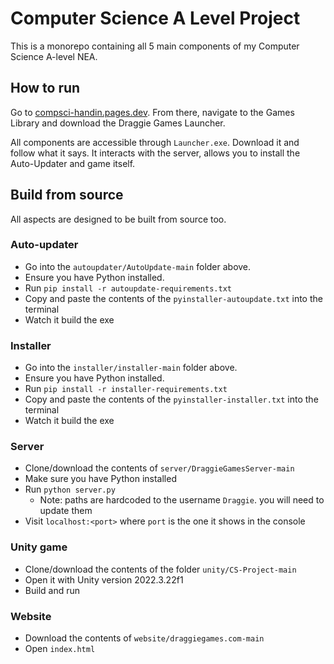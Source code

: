 # Computer Science A Level Project
This is a monorepo containing all 5 main components of my Computer Science A-level NEA.

## How to run
Go to [compsci-handin.pages.dev](https://compsci-project.pages.dev/). From there, navigate to the Games Library and download the Draggie Games Launcher.

All components are accessible through `Launcher.exe`. Download it and follow what it says. It interacts with the server, allows you to install the Auto-Updater and game itself.

## Build from source
All aspects are designed to be built from source too.

### Auto-updater
- Go into the `autoupdater/AutoUpdate-main` folder above.
- Ensure you have Python installed.
- Run `pip install -r autoupdate-requirements.txt`
- Copy and paste the contents of the `pyinstaller-autoupdate.txt` into the terminal
- Watch it build the exe

### Installer
- Go into the `installer/installer-main` folder above.
- Ensure you have Python installed.
- Run `pip install -r installer-requirements.txt`
- Copy and paste the contents of the `pyinstaller-installer.txt` into the terminal
- Watch it build the exe

### Server
- Clone/download the contents of `server/DraggieGamesServer-main`
- Make sure you have Python installed
- Run `python server.py`
  - Note: paths are hardcoded to the username `Draggie`. you will need to update them
- Visit `localhost:<port>` where `port` is the one it shows in the console

### Unity game
- Clone/download the contents of the folder `unity/CS-Project-main`
- Open it with Unity version 2022.3.22f1
- Build and run

### Website
- Download the contents of `website/draggiegames.com-main`
- Open `index.html`

